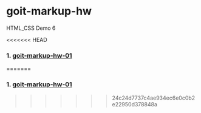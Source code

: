 # goit-markup-hw
HTML_CSS Demo 6


<<<<<<< HEAD
### 1. [goit-markup-hw-01](https://viktorzarvanskyi.github.io/goit-markup-hw/goit-markup-hw-01/)
=======
### 1. [goit-markup-hw-01](https://viktorzarvanskyi.github.io/goit-markup-hw/goit-markup-hw-01/)
>>>>>>> 24c24d7737c4ae934ec6e0c0b2e22950d378848a
